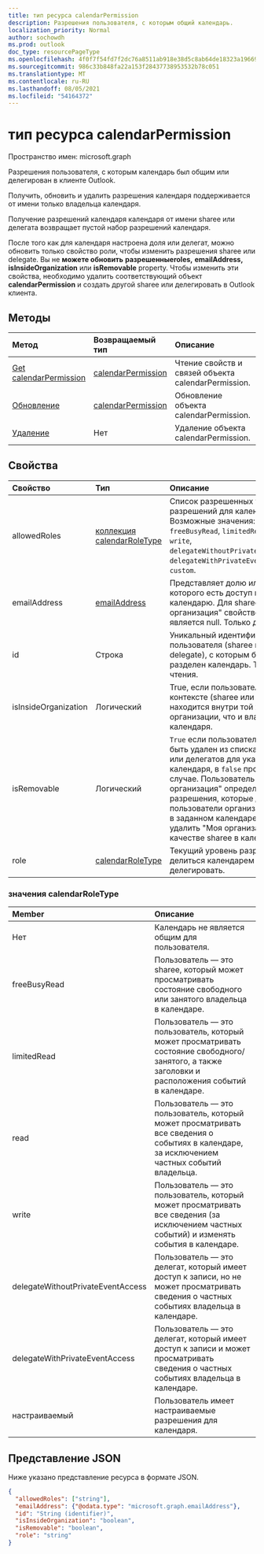 ```yaml
---
title: тип ресурса calendarPermission
description: Разрешения пользователя, с которым общий календарь.
localization_priority: Normal
author: sochowdh
ms.prod: outlook
doc_type: resourcePageType
ms.openlocfilehash: 4f0f7f54fd7f2dc76a8511ab918e38d5c8ab64de18323a19669a86a29dee472e
ms.sourcegitcommit: 986c33b848fa22a153f28437738953532b78c051
ms.translationtype: MT
ms.contentlocale: ru-RU
ms.lasthandoff: 08/05/2021
ms.locfileid: "54164372"
---
```

# <a name="calendarpermission-resource-type"></a>тип ресурса calendarPermission

Пространство имен: microsoft.graph

Разрешения пользователя, с которым календарь был общим или делегирован в клиенте Outlook.

Получить, обновить и удалить разрешения календаря поддерживается от имени только владельца календаря.

Получение разрешений календаря календаря от имени sharee или делегата возвращает пустой набор разрешений календаря.

После того как для календаря настроена доля [](../api/calendarpermission-update.md) или делегат, можно обновить только свойство роли, чтобы изменить разрешения sharee или delegate.  Вы не **можете обновить** **разрешенныеroles,** **emailAddress,** **isInsideOrganization** или **isRemovable** property. Чтобы изменить эти свойства, [](../api/calendarpermission-delete.md) необходимо удалить соответствующий объект **calendarPermission** и создать другой sharee или делегировать в Outlook клиента.

## <a name="methods"></a>Методы

| Метод       | Возвращаемый тип | Описание |
|:-------------|:------------|:------------|
| [Get calendarPermission](../api/calendarpermission-get.md) | [calendarPermission](calendarpermission.md) | Чтение свойств и связей объекта calendarPermission. |
| [Обновление](../api/calendarpermission-update.md) | [calendarPermission](calendarpermission.md) | Обновление объекта calendarPermission. |
| [Удаление](../api/calendarpermission-delete.md) | Нет | Удаление объекта calendarPermission. |

## <a name="properties"></a>Свойства

| Свойство     | Тип        | Описание |
|:-------------|:------------|:------------|
|allowedRoles|[коллекция calendarRoleType](#calendarroletype-values)| Список разрешенных уровней разрешений для календаря. Возможные значения: `none`, `freeBusyRead`, `limitedRead`, `read`, `write`, `delegateWithoutPrivateEventAccess`, `delegateWithPrivateEventAccess`, `custom`.|
|emailAddress|[emailAddress](emailaddress.md)| Представляет долю или делегат, у которого есть доступ к календарю. Для sharee "Моя организация" свойство **адресов** является null. Только для чтения. |
|id|Строка| Уникальный идентификатор пользователя (sharee или delegate), с которым был разделен календарь. Только для чтения.|
|isInsideOrganization|Логический| True, если пользователь в контексте (sharee или delegate) находится внутри той же организации, что и владелец календаря.|
|isRemovable|Логический| `True` если пользователь может быть удален из списка участников или делегатов для указанного календаря, в `false` противном случае. Пользователь "Моя организация" определяет разрешения, которые другие пользователи организации имеют в заданном календаре. Нельзя удалить "Моя организация" в качестве sharee в календаре.|
|role|[calendarRoleType](#calendarroletype-values)| Текущий уровень разрешений для делиться календарем или делегировать. |

### <a name="calendarroletype-values"></a>значения calendarRoleType

| Member        | Описание |
|:--------------|:------------|
| Нет | Календарь не является общим для пользователя. |
| freeBusyRead | Пользователь — это sharee, который может просматривать состояние свободного или занятого владельца в календаре. |
| limitedRead | Пользователь — это пользователь, который может просматривать состояние свободного/занятого, а также заголовки и расположения событий в календаре. |
| read | Пользователь — это пользователь, который может просматривать все сведения о событиях в календаре, за исключением частных событий владельца. |
| write | Пользователь — это пользователь, который может просматривать все сведения (за исключением частных событий) и изменять события в календаре. |
| delegateWithoutPrivateEventAccess | Пользователь — это делегат, который имеет доступ к записи, но не может просматривать сведения о частных событиях владельца в календаре. |
| delegateWithPrivateEventAccess | Пользователь — это делегат, который имеет доступ к записи и может просматривать сведения о частных событиях владельца в календаре. |
| настраиваемый | Пользователь имеет настраиваемые разрешения для календаря. |


## <a name="json-representation"></a>Представление JSON

Ниже указано представление ресурса в формате JSON.

<!-- {
  "blockType": "resource",
  "@odata.type": "microsoft.graph.calendarPermission",
  "keyProperty": "id"
}-->

```json
{
  "allowedRoles": ["string"],
  "emailAddress": {"@odata.type": "microsoft.graph.emailAddress"},
  "id": "String (identifier)",
  "isInsideOrganization": "boolean",
  "isRemovable": "boolean",
  "role": "string"
}
```

<!-- uuid: 16cd6b66-4b1a-43a1-adaf-3a886856ed98
2019-02-04 14:57:30 UTC -->
<!-- {
  "type": "#page.annotation",
  "description": "calendarPermission resource",
  "keywords": "",
  "section": "documentation",
  "tocPath": ""
}-->

